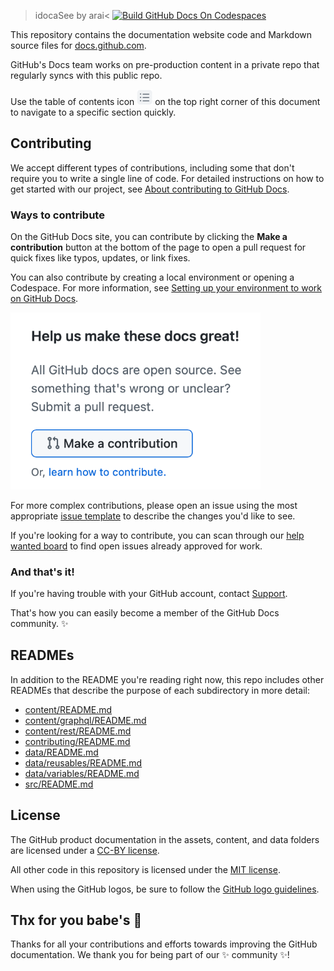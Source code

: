  >idocaSee by arai<
[![Build GitHub Docs On Codespaces](https://github.com/codespaces/badge.svg)](https://github.com/codespaces/new/?repo=github)

This repository contains the documentation website code and Markdown source files for [docs.github.com](https://docs.github.com).

GitHub's Docs team works on pre-production content in a private repo that regularly syncs with this public repo.

Use the table of contents icon <img alt="Table of contents icon" src="./contributing/images/table-of-contents.png" width="25" height="25" /> on the top right corner of this document to navigate to a specific section quickly.

## Contributing

We accept different types of contributions, including some that don't require you to write a single line of code. For detailed instructions on how to get started with our project, see [About contributing to GitHub Docs](https://docs.github.com/en/contributing/collaborating-on-github-docs/about-contributing-to-github-docs).

### Ways to contribute

On the GitHub Docs site, you can contribute by clicking the **Make a contribution** button at the bottom of the page to open a pull request for quick fixes like typos, updates, or link fixes.

You can also contribute by creating a local environment or opening a Codespace. For more information, see [Setting up your environment to work on GitHub Docs](https://docs.github.com/en/contributing/setting-up-your-environment-to-work-on-github-docs).

<img alt="Contribution call-to-action" src="./contributing/images/contribution_cta.png" width="400">

For more complex contributions, please open an issue using the most appropriate [issue template](https://github.com/github/docs/issues/new/choose) to describe the changes you'd like to see.

If you're looking for a way to contribute, you can scan through our [help wanted board](https://github.com/github/docs/issues?q=is%3Aopen+is%3Aissue+label%3A%22help+wanted%22) to find open issues already approved for work.

### And that's it!

If you're having trouble with your GitHub account, contact [Support](https://support.github.com).

That's how you can easily become a member of the GitHub Docs community. :sparkles:

## READMEs

In addition to the README you're reading right now, this repo includes other READMEs that describe the purpose of each subdirectory in more detail:

- [content/README.md](content/README.md)
- [content/graphql/README.md](content/graphql/README.md)
- [content/rest/README.md](content/rest/README.md)
- [contributing/README.md](contributing/README.md)
- [data/README.md](data/README.md)
- [data/reusables/README.md](data/reusables/README.md)
- [data/variables/README.md](data/variables/README.md)
- [src/README.md](src/README.md)

## License

The GitHub product documentation in the assets, content, and data folders are licensed under a [CC-BY license](LICENSE).

All other code in this repository is licensed under the [MIT license](LICENSE-CODE).

When using the GitHub logos, be sure to follow the [GitHub logo guidelines](https://github.com/logos).

## Thx for you babe's 👧 

Thanks for all your contributions and efforts towards improving the GitHub documentation. We thank you for being part of our :sparkles: community :sparkles:!
